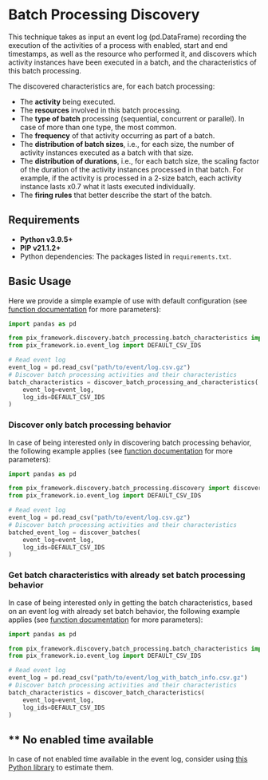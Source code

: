 # Batch Processing Discovery

This technique takes as input an event log (pd.DataFrame) recording the execution of the activities of a process with enabled, start and end
timestamps, as well as the resource who performed it, and discovers which activity instances have been executed in a batch, and the
characteristics of this batch processing.

The discovered characteristics are, for each batch processing:

- The **activity** being executed.
- The **resources** involved in this batch processing.
- The **type of batch** processing (sequential, concurrent or parallel). In case of more than one type, the most common.
- The **frequency** of that activity occurring as part of a batch.
- The **distribution of batch sizes**, i.e., for each size, the number of activity instances executed as a batch with that size.
- The **distribution of durations**, i.e., for each batch size, the scaling factor of the duration of the activity instances processed in
  that batch. For example, if the activity is processed in a 2-size batch, each activity instance lasts x0.7 what it lasts executed
  individually.
- The **firing rules** that better describe the start of the batch.

## Requirements

- **Python v3.9.5+**
- **PIP v21.1.2+**
- Python dependencies: The packages listed in `requirements.txt`.

## Basic Usage

Here we provide a simple example of use with default configuration (see
[function documentation](https://github.com/AutomatedProcessImprovement/batch-processing-discovery/blob/main/src/batch_processing_discovery/batch_characteristics.py)
for more parameters):

```python
import pandas as pd

from pix_framework.discovery.batch_processing.batch_characteristics import discover_batch_processing_and_characteristics
from pix_framework.io.event_log import DEFAULT_CSV_IDS

# Read event log
event_log = pd.read_csv("path/to/event/log.csv.gz")
# Discover batch processing activities and their characteristics
batch_characteristics = discover_batch_processing_and_characteristics(
    event_log=event_log,
    log_ids=DEFAULT_CSV_IDS
)
```

### Discover only batch processing behavior

In case of being interested only in discovering batch processing behavior, the following example applies (see
[function documentation](https://github.com/AutomatedProcessImprovement/batch-processing-discovery/blob/main/src/batch_processing_discovery/discovery.py)
for more parameters):

```python
import pandas as pd

from pix_framework.discovery.batch_processing.discovery import discover_batches
from pix_framework.io.event_log import DEFAULT_CSV_IDS

# Read event log
event_log = pd.read_csv("path/to/event/log.csv.gz")
# Discover batch processing activities and their characteristics
batched_event_log = discover_batches(
    event_log=event_log,
    log_ids=DEFAULT_CSV_IDS
)
```

### Get batch characteristics with already set batch processing behavior

In case of being interested only in getting the batch characteristics, based on an event log with already set batch behavior, the following
example applies (see
[function documentation](https://github.com/AutomatedProcessImprovement/batch-processing-discovery/blob/main/src/batch_processing_discovery/batch_characteristics.py)
for more parameters):

```python
import pandas as pd

from pix_framework.discovery.batch_processing.batch_characteristics import discover_batch_characteristics
from pix_framework.io.event_log import DEFAULT_CSV_IDS

# Read event log
event_log = pd.read_csv("path/to/event/log_with_batch_info.csv.gz")
# Discover batch processing activities and their characteristics
batch_characteristics = discover_batch_characteristics(
    event_log=event_log,
    log_ids=DEFAULT_CSV_IDS
)
```

## ** No enabled time available

In case of not enabled time available in the event log, consider
using [this Python library](https://github.com/AutomatedProcessImprovement/start-time-estimator) to estimate them.